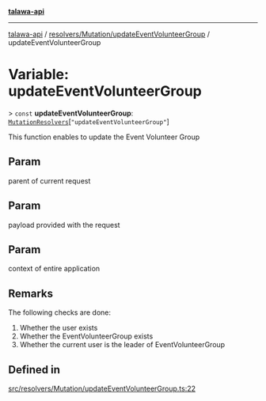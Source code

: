 [**talawa-api**](../../../../README.md)

***

[talawa-api](../../../../modules.md) / [resolvers/Mutation/updateEventVolunteerGroup](../README.md) / updateEventVolunteerGroup

# Variable: updateEventVolunteerGroup

\> `const` **updateEventVolunteerGroup**: [`MutationResolvers`](../../../../types/generatedGraphQLTypes/type-aliases/MutationResolvers.md)\[`"updateEventVolunteerGroup"`\]

This function enables to update the Event Volunteer Group

## Param

parent of current request

## Param

payload provided with the request

## Param

context of entire application

## Remarks

The following checks are done:
1. Whether the user exists
2. Whether the EventVolunteerGroup exists
3. Whether the current user is the leader of EventVolunteerGroup

## Defined in

[src/resolvers/Mutation/updateEventVolunteerGroup.ts:22](https://github.com/PalisadoesFoundation/talawa-api/blob/832d310bae30bd8cb45fb1b44f62dd776dccc52f/src/resolvers/Mutation/updateEventVolunteerGroup.ts#L22)
